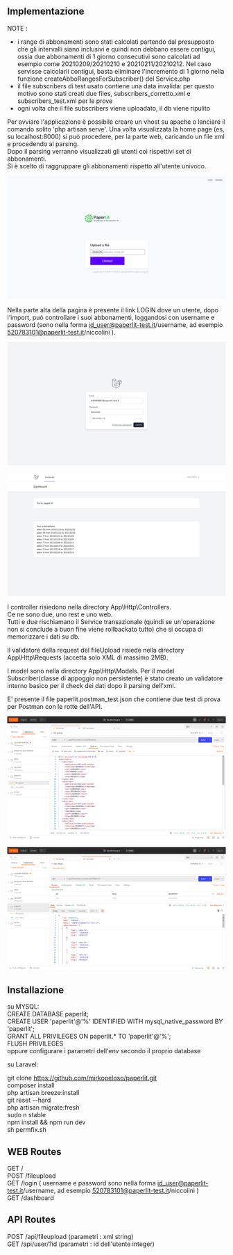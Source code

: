 
## Implementazione

NOTE : 
- i range di abbonamenti sono stati calcolati partendo dal presupposto che gli intervalli siano inclusivi e quindi non debbano essere contigui, ossia due abbonamenti di 1 giorno consecutivi sono calcolati ad esempio come 20210209/20210210 e 20210211/20210212. Nel caso servisse calcolarli contigui, basta eliminare l'incremento  di 1 giorno nella funzione createAbboRangesForSubscriber() del Service.php    
- il file subscribers di test usato contiene una data invalida: per questo motivo sono stati creati due files, subscribers_corretto.xml e subscribers_test.xml per le prove  
- ogni volta che il file subscribers viene uploadato, il db viene ripulito  


Per avviare l'applicazione è possibile creare un vhost su apache o lanciare il comando solito 'php artisan serve'. 
Una volta visualizzata la home page (es, su localhost:8000) si può procedere, per la parte web, caricando un file xml e procedendo al parsing.  
Dopo il parsing verranno visualizzati gli utenti coi rispettivi set di abbonamenti.  
Si è scelto di raggruppare gli abbonamenti rispetto all'utente univoco.  


![alt text](./screenshots/home_page.png)

Nella parte alta della pagina è presente il link LOGIN dove un utente, dopo l'import, può controllare i suoi abbonamenti, loggandosi con username e password (sono nella forma id_user@paperlit-test.it/username, ad esempio 520783101@paperlit-test.it/niccolini ).    


![alt text](./screenshots/login.png)

![alt text](./screenshots/user_abbos.png)

I controller risiedono nella directory App\Http\Controllers.  
Ce ne sono due, uno rest e uno web.  
Tutti e due rischiamano il Service transazionale (quindi se un'operazione non si conclude a buon fine viene rollbackato tutto) che si occupa di memorizzare i dati su db.  


Il validatore della request del fileUpload risiede nella directory App\Http\Requests (accetta solo XML di massimo 2MB).  

I model sono nella directory  App\Http\Models. Per il model Subscriber(classe di appoggio non persistente) è stato creato un validatore interno basico per il check dei dati dopo il parsing dell'xml.  

E' presente il file paperlit.postman_test.json che contiene due test di prova per Postman con le rotte dell'API.  


![alt text](./screenshots/postman_fileupload.png)

![alt text](./screenshots/postman_get_user.png)




## Installazione

su MYSQL:  
CREATE DATABASE paperlit;  
CREATE USER 'paperlit'@'%' IDENTIFIED WITH mysql_native_password BY 'paperlit';  
GRANT ALL PRIVILEGES ON paperlit.* TO 'paperlit'@'%';  
FLUSH PRIVILEGES  
oppure configurare i parametri dell'env secondo il proprio database  


su Laravel:  

git clone https://github.com/mirkopeloso/paperlit.git  
composer install  
php artisan breeze:install  
git reset --hard  
php artisan migrate:fresh  
sudo n stable  
npm install && npm run dev  
sh permfix.sh  


## WEB Routes

GET     /  
POST    /fileupload  
GET     /login      ( username e password sono nella forma id_user@paperlit-test.it/username, ad esempio   520783101@paperlit-test.it/niccolini )  
GET     /dashboard  

## API Routes
POST    /api/fileupload         (parametri : xml string)  
GET     /api/user/?id           (parametri : id dell'utente integer)  

